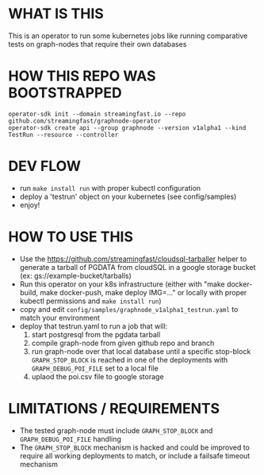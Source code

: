 # WHAT IS THIS

This is an operator to run some kubernetes jobs like running comparative tests on graph-nodes that require their own databases

# HOW THIS REPO WAS BOOTSTRAPPED

```
operator-sdk init --domain streamingfast.io --repo github.com/streamingfast/graphnode-operator
operator-sdk create api --group graphnode --version v1alpha1 --kind TestRun --resource --controller
```

# DEV FLOW

* run `make install run` with proper kubectl configuration
* deploy a 'testrun' object on your kubernetes (see config/samples)
* enjoy!

# HOW TO USE THIS

* Use the https://github.com/streamingfast/cloudsql-tarballer helper to generate a tarball of PGDATA from cloudSQL in a google storage bucket (ex: gs://example-bucket/tarballs)
* Run this operator on your k8s infrastructure (either with "make docker-build, make docker-push, make deploy IMG=..." or locally with proper kubectl permissions and `make install run`)
* copy and edit `config/samples/graphnode_v1alpha1_testrun.yaml` to match your environment
* deploy that testrun.yaml to run a job that will:
  1. start postgresql from the pgdata tarball
  2. compile graph-node from given github repo and branch
  3. run graph-node over that local database until a specific stop-block `GRAPH_STOP_BLOCK` is reached in one of the deployments with `GRAPH_DEBUG_POI_FILE` set to a local file
  4. uplaod the poi.csv file to google storage

# LIMITATIONS / REQUIREMENTS

* The tested graph-node must include `GRAPH_STOP_BLOCK` and `GRAPH_DEBUG_POI_FILE` handling
* The `GRAPH_STOP_BLOCK` mechanism is hacked and could be improved to require all working deployments to match, or include a failsafe timeout mechanism

